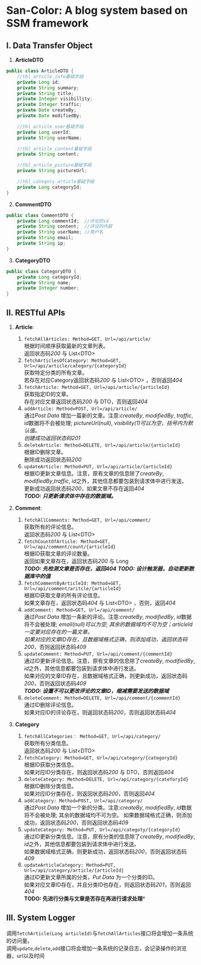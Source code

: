 # San-Color: A blog system based on SSM framework

## I. Data Transfer Object

1. **ArticleDTO**

```java
public class ArticleDTO {
    //tbl_article_info基础字段
    private Long id;
    private String summary;
    private String title;
    private Integer visibillity;
    private Integer traffic;
    private Date createBy;
    private Date modifiedBy;

    //tbl_article_user基础字段
    private Long userId;
    private String userName;

    //tbl_article_content基础字段
    private String content;

    //tbl_article_picture基础字段
    private String pictureUrl;

    //tbl_category_article基础字段
    private Long categoryId;
}
```

2. **CommentDTO**

```java
public class CommentDTO {
    private Long commentId;  //评论的id
    private String content;  //评论的内容
    private String userName; //用户名
    private String email;
    private String ip;
}
```

3. **CategoryDTO**

```java
public class CategoryDTO {
    private Long categoryId;
    private String name;
    private Integer number;
}
```

## II. RESTful APIs

1. **Article**:
    1. `fetchAllArticles: Method=GET, Url=/api/article/`  
	根据时间顺序获取最新的文章列表。  
	返回状态码*200*  与 List\<DTO\> 
	2. `fetchArticlesOfCategory: Method=GET, Url=/api/article/category/{categoryId}`  
	获取特定分类的所有文章。  
	若存在对应Category返回状态码*200*  与 List\<DTO\> ，否则返回*404*
	3. `fetchArticle: Method=GET, Url=/api/article/{articleId}`  
	获取指定ID的文章。  
	存在对应文章返回状态码*200* 与 DTO，否则返回*404*
	4. `addArticle: Method=POST, Url=/api/article/`  
	通过*Post Data* 增加一篇新的文章。注意:*createBy*, *modifiedBy*, *traffic*, *id*数据将不会被处理; *pictureUrl(null)*, *visibility(1)*可以为空，括号内为默认值。  
	创建成功返回状态码*201*
	5. `deleteArticle: Method=DELETE, Url=/api/article/{articleId}`  
	根据ID删除文章。  
	删除成功返回状态码*200*
	6. `updateArticle: Method=PUT, Url=/api/article/{articleId}`  
	根据ID更新文章信息。注意，原有文章的信息除了*createBy*, *modifiedBy*,*traffic*, *id*之外，其他信息都要包装到请求体中进行发送。  
	更新成功返回状态码*200*，如果文章不存在返回*404*  
	***TODO: 只更新请求体中存在的数据域。***

2. **Comment**:
	1. `fetchAllComments: Method=GET, Url=/api/comment/`  
	获取所有的评论信息。  
	返回状态码*200* 与 List\<DTO\> 
	2. `fetchCountOfArticle: Method=GET, Url=/api/comment/count/{articleId}`  
	根据ID获取文章的评论数量。  
	返回如果文章存在，返回状态码*200* 与 Long  
	***TODO: 先检测文章是否存在，返回404***
	***TODO: 设计触发器，自动更新数据库中的值***
	3. `fetchCommentByArticleId: Method=GET, Url=/api/comment/aritcle/{articleId}`  
	根据ID获取文章的所有评论信息。  
	如果文章存在，返回状态码*404* 与 List\<DTO\> ，否则，返回*404*  
	4. `addComment: Method=GET, Url=/api/comment/`  
	通过*Post Data* 增加一条新的评论。注意:*createBy*, *modifiedBy*, *id*数据将不会被处理; *email(null)*可以为空; 其余的数据域均不可为空；*articleId*一定要对应存在的一篇文章。  
	如果对应的文章ID存在，且数据域格式正确，则添加成功，返回状态码*200*，否则返回状态码*409*  
	5. `updateComment: Method=PUT, Url=/api/comment/{commentId}`  
	通过ID更新评论信息。注意，原有文章的信息除了*createBy*, *modifiedBy*, *id*之外，其他信息都要包装到请求体中进行发送。  
	如果对应的文章ID存在，且数据域格式正确，则更新成功，返回状态码*200*，否则返回状态码*409*  
	***TODO: 设置不可以更改评论的文章ID，缩减需要发送的数据域***  
	6. `deleteComment: Method=DELETE, Url=/api/comment/{commentId}`  
	通过ID删除评论信息。  
	如果对应ID的评论存在，则返回状态码*200*，否则返回状态码*404*  

3. **Category**  
	1. `fetchAllCategories： Method=GET, Url=/api/category/`  
	获取所有分类信息。  
	返回状态码*200* 与 List\<DTO\>  
	2. `fetchCategory: Method=GET, Url=/api/category/{categoryId}`  
	根据ID获取分类信息。  
	如果对应ID分类存在，则返回状态码*200* 与 DTO，否则返回*404*  
	3. `deleteCategory: Method=DELETE, Url=/api/category/{cateforyId}`  
	根据ID删除分类信息。  
	如果对应ID分类存在，则返回状态码*200*，否则返回*404*
	4. `addCategory: Method=POST, Url=/api/category/`  
	通过*Post Data* 增加一个新的分类。注意:*createBy*, *modifiedBy*, *id*数据将不会被处理; 其余的数据域均不可为空。
	如果数据域格式正确，则添加成功，返回状态码*200*，否则返回状态码*409*  
	5. `updateCategory: Method=PUT, Url=/api/categoty/{categoryId}`  
	通过ID更新分类信息。注意，原有分类的信息除了*createBy*, *modifiedBy*, *id*之外，其他信息都要包装到请求体中进行发送。  
	如果数据域格式正确，则更新成功，返回状态码*200*，否则返回状态码*409* 
	6. `updateArticleCategory: Method=PUT, Url=/api/category/article/{articleId}`  
	通过ID更新文章所属的分类，*Put Data* 为一个分类的ID。  
	如果对应文章ID存在，并且分类ID也存在，则返回状态码*201*，否则返回*404*  
	**TODO: 先进行分类与文章是否存在再进行请求处理***

## III. System Logger

调用`fetchArticle(Long articleId)`与`fetchAllArticles`接口将会增加一条系统的访问量。  
调用`update`,`delete`,`add`接口将会增加一条系统的记录日志，会记录操作的浏览器，url以及时间
